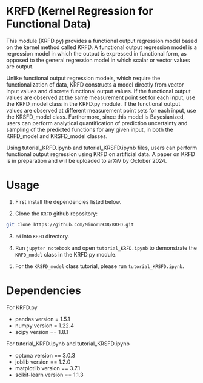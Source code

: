 # KRFD (Kernel Regression for Functional Data)

This module (KRFD.py) provides a functional output regression model based on the kernel method called KRFD. A functional output regression model is a regression model in which the output is expressed in functional form, as opposed to the general regression model in which scalar or vector values are output. 

Unlike functional output regression models, which require the functionalization of data, KRFD constructs a model directly from vector input values and discrete functional output values. If the functional output values are observed at the same measurement point set for each input, use the KRFD_model class in the KRFD.py module. If the functional output values are observed at different measurement point sets for each input, use the KRSFD_model class. Furthermore, since this model is Bayesianized, users can perform analytical quantification of prediction uncertainty and sampling of the predicted functions for any given input, in both the KRFD_model and KRSFD_model classes. 

Using tutorial_KRFD.ipynb and tutorial_KRSFD.ipynb files, users can perform functional output regression using KRFD on artificial data. A paper on KRFD is in preparation and will be uploaded to arXiV by October 2024.

# Usage
 
1. First install the dependencies listed below.

2. Clone the `KRFD` github repository:
```bash
git clone https://github.com/Minoru938/KRFD.git
```

3. `cd` into `KRFD` directory.

4. Run `jupyter notebook` and open `tutorial_KRFD.ipynb` to demonstrate the `KRFD_model` class in the KRFD.py module.

5. For the `KRSFD_model` class tutorial, please run `tutorial_KRSFD.ipynb`. 


# Dependencies

For KRFD.py

* pandas version = 1.5.1
* numpy version = 1.22.4
* scipy version == 1.8.1

For tutorial_KRFD.ipynb and tutorial_KRSFD.ipynb

* optuna version == 3.0.3
* joblib version == 1.2.0 
* matplotlib version == 3.7.1  
* scikit-learn version == 1.1.3  
